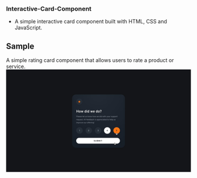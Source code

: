 ### Interactive-Card-Component
- A simple interactive card component built with HTML, CSS and JavaScript.

## Sample
A simple rating card component that allows users to rate a product or service.
![Sample rating card](card-component.jpg)